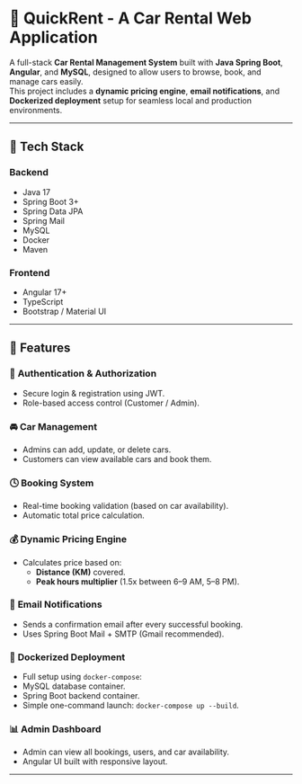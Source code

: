 # 🚗 QuickRent - A Car Rental Web Application

A full-stack **Car Rental Management System** built with **Java Spring Boot**, **Angular**, and **MySQL**, designed to allow users to browse, book, and manage cars easily.  
This project includes a **dynamic pricing engine**, **email notifications**, and **Dockerized deployment** setup for seamless local and production environments.

---

## 🧱 Tech Stack

### **Backend**
- Java 17  
- Spring Boot 3+  
- Spring Data JPA  
- Spring Mail  
- MySQL  
- Docker  
- Maven  

### **Frontend**
- Angular 17+  
- TypeScript  
- Bootstrap / Material UI  

---

## 🚀 Features

### 🔑 **Authentication & Authorization**
- Secure login & registration using JWT.
- Role-based access control (Customer / Admin).

### 🚘 **Car Management**
- Admins can add, update, or delete cars.
- Customers can view available cars and book them.

### 🕓 **Booking System**
- Real-time booking validation (based on car availability).
- Automatic total price calculation.

### 💰 **Dynamic Pricing Engine**
- Calculates price based on:
  - **Distance (KM)** covered.
  - **Peak hours multiplier** (1.5x between 6–9 AM, 5–8 PM).


### 📧 **Email Notifications**
- Sends a confirmation email after every successful booking.
- Uses Spring Boot Mail + SMTP (Gmail recommended).

### 🐳 **Dockerized Deployment**
- Full setup using `docker-compose`:
- MySQL database container.
- Spring Boot backend container.
- Simple one-command launch: `docker-compose up --build`.

### 📊 **Admin Dashboard**
- Admin can view all bookings, users, and car availability.
- Angular UI built with responsive layout.

---

